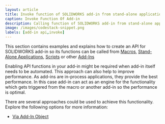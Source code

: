```yaml
---
layout: article
title: Invoke function of SOLIDWORKS add-in from stand-alone application or macro
caption: Invoke Function Of Add-in
description: Calling function of SOLIDWORKS add-in from stand-alone application or macro (enabling add-in custom API)
image: /images/codestack-snippet.png
labels: [add-in api,invoke]
---
```

This section contains examples and explains how to create an API for SOLIDWORKS add-in so its functions can be called from [Macros](/solidworks-api/getting-started/macros/), [Stand-Alone Applications](/solidworks-api/getting-started/stand-alone/), [Scripts](/solidworks-api/getting-started/scripts/) or other [Add-Ins](/solidworks-api/getting-started/add-ins/)

Enabling API functions in your add-in might be required when add-in itself needs to be automated. This approach can also help to improve performance. As add-ins are in-process applications, they provide the best performance. In this case add-in can act as an engine for the functionality which gets triggered from the macro or another add-in so the performance is optimal.

There are several approaches could be used to achieve this functionality. Explore the following options for more information:

* [Via Add-In Object](via-add-in-object)